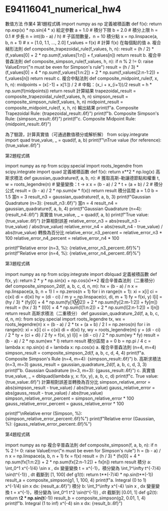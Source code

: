 # E94116041_numerical_hw4
數值方法 作業4
第1題程式碼
  import numpy as np
  定義被積函數
  def f(x):
      return np.exp(x) * np.sin(4 * x)
  給定參數
  a = 1.0  # 積分下限
  b = 2.0  # 積分上限
  h = 0.1  # 步長
  n = int((b - a) / h)  # 子區間數量，n = 10
  積分點
  x = np.linspace(a, b, n + 1)  # x = [1.0, 1.1, ..., 2.0]
  f_values = f(x)  # 計算 f(x) 在每個點的值
  a. 複合梯形法則
  def composite_trapezoidal_rule(f_values, h, n):
      result = (h / 2) * (f_values[0] + 2 * np.sum(f_values[1:n]) + f_values[n])
      return result
  b. 複合辛普森法則
  def composite_simpson_rule(f_values, h, n):
      if n % 2 != 0:
          raise ValueError("n must be even for Simpson's rule")
      result = (h / 3) * (f_values[0] + 4 * np.sum(f_values[1:n:2]) + 2 * np.sum(f_values[2:n-1:2]) + f_values[n])
      return result
  c. 複合中點法則
  def composite_midpoint_rule(f, x, h, n):
      midpoints = (x[:-1] + x[1:]) / 2  # 中點：(x_i + x_{i+1})/2
      result = h * np.sum(f(midpoints))
      return result
  計算結果
  trapezoidal_result = composite_trapezoidal_rule(f_values, h, n)
  simpson_result = composite_simpson_rule(f_values, h, n)
  midpoint_result = composite_midpoint_rule(f, x, h, n)
  輸出結果
  print(f"a. Composite Trapezoidal Rule: {trapezoidal_result:.6f}")
  print(f"b. Composite Simpson's Rule: {simpson_result:.6f}")
  print(f"c. Composite Midpoint Rule: {midpoint_result:.6f}")
  
  為了驗證，計算真實值（可通過數值積分或解析解）
  from scipy.integrate import quad
  true_value, _ = quad(f, a, b)
  print(f"\nTrue value (for reference): {true_value:.6f}")
  
第2題程式碼

  import numpy as np
  from scipy.special import roots_legendre
  from scipy.integrate import quad
  定義被積函數
  def f(x):
      return x**2 * np.log(x)
  高斯求積法
  def gaussian_quadrature(f, a, b, n):
      # 獲取高斯-勒讓德節點和權重
      t, w = roots_legendre(n)
      # 變量變換：t -> x
      x = (b - a) / 2 * t + (a + b) / 2
      # 積分公式
      result = (b - a) / 2 * np.sum(w * f(x))
      return result
  積分區間
  a = 1.0
  b = 1.5
  當n = 3
  result_n3 = gaussian_quadrature(f, a, b, 3)
  print(f"Gaussian Quadrature (n=3): {result_n3:.6f}")
  當n = 4
  result_n4 = gaussian_quadrature(f, a, b, 4)
  print(f"Gaussian Quadrature (n=4): {result_n4:.6f}")
  真實值
  true_value, _ = quad(f, a, b)
  print(f"True value: {true_value:.6f}")
  計算相對誤差
  relative_error_n3 = abs(result_n3 - true_value) / abs(true_value)
  relative_error_n4 = abs(result_n4 - true_value) / abs(true_value)
  轉換為百分比
  relative_error_n3_percent = relative_error_n3 * 100
  relative_error_n4_percent = relative_error_n4 * 100
  
  print(f"Relative error (n=3, %): {relative_error_n3_percent:.6f}%")
  print(f"Relative error (n=4, %): {relative_error_n4_percent:.6f}%")

第3題程式碼

  import numpy as np
  from scipy.integrate import dblquad
  定義被積函數
  def f(x, y):
      return 2 * y * np.sin(x) + np.cos(x)**2
  複合辛普森法則（二重積分）
  def composite_simpson_2d(f, a, b, c, d, n, m):
      hx = (b - a) / n
      x = np.linspace(a, b, n + 1)
      I = np.zeros(n + 1)
      for i in range(n + 1):
          xi = x[i]
          ci = c(xi)
          di = d(xi)
          hy = (di - ci) / m
          y = np.linspace(ci, di, m + 1)
          fy = f(xi, y)
          I[i] = (hy / 3) * (fy[0] + 4 * np.sum(fy[1:m:2]) + 2 * np.sum(fy[2:m-1:2]) + fy[m])
      result = (hx / 3) * (I[0] + 4 * np.sum(I[1:n:2]) + 2 * np.sum(I[2:n-1:2]) + I[n])
      return result
  高斯求積法（二重積分）
  def gaussian_quadrature_2d(f, a, b, c, d, n, m):
      from scipy.special import roots_legendre
      tx, wx = roots_legendre(n)
      x = (b - a) / 2 * tx + (a + b) / 2
      I = np.zeros(n)
      for i in range(n):
          xi = x[i]
          ci = c(xi)
          di = d(xi)
          ty, wy = roots_legendre(m)
          y = (di - ci) / 2 * ty + (ci + di) / 2
          fy = f(xi, y)
          I[i] = (di - ci) / 2 * np.sum(wy * fy)
      result = (b - a) / 2 * np.sum(wx * I)
      return result
  積分區間
  a = 0
  b = np.pi / 4
  c = lambda x: np.sin(x)
  d = lambda x: np.cos(x)
  a. 複合辛普森法則 (n=4, m=4)
  simpson_result = composite_simpson_2d(f, a, b, c, d, 4, 4)
  print(f"a. Composite Simpson's Rule (n=4, m=4): {simpson_result:.6f}")
  b. 高斯求積法 (n=3, m=3)
  gauss_result = gaussian_quadrature_2d(f, a, b, c, d, 3, 3)
  print(f"b. Gaussian Quadrature (n=3, m=3): {gauss_result:.6f}")
  c. 真實值
  true_value, _ = dblquad(lambda y, x: f(x, y), a, b, c, d)
  print(f"c. True value: {true_value:.6f}")
  計算相對誤差並轉換為百分比
  simpson_relative_error = abs(simpson_result - true_value) / abs(true_value)
  gauss_relative_error = abs(gauss_result - true_value) / abs(true_value)
  simpson_relative_error_percent = simpson_relative_error * 100
  gauss_relative_error_percent = gauss_relative_error * 100
  
  print(f"\nRelative error (Simpson, %): {simpson_relative_error_percent:.6f}%")
  print(f"Relative error (Gaussian, %): {gauss_relative_error_percent:.6f}%")

第4題程式碼

  import numpy as np
  複合辛普森法則
  def composite_simpson(f, a, b, n):
      if n % 2 != 0:
          raise ValueError("n must be even for Simpson's rule")
      h = (b - a) / n
      x = np.linspace(a, b, n + 1)
      fx = f(x)
      result = (h / 3) * (fx[0] + 4 * np.sum(fx[1:n:2]) + 2 * np.sum(fx[2:n-1:2]) + fx[n])
      return result
  積分 a: \int_0^1 x^{-1/4} \sin x \, dx
  變量變換 t = x^{-1}，積分變為 \int_1^\infty t^{-7/4} \sin(t^{-1}) \, dt
  截斷到 [1, 100]
  def g1(t):
      return t**(-7/4) * np.sin(t**(-1))
  result_a = composite_simpson(g1, 1, 100, 4)
  print(f"a. Integral (0 to 1) x^(-1/4) sin x dx: {result_a:.6f}")
  積分 b: \int_1^\infty x^{-4} \sin x \, dx
  變量變換 t = x^{-1}，積分變為 \int_0^1 t^2 \sin(t^{-1}) \, dt
  截斷到 [0.01, 1]
  def g2(t):
      return t**2 * np.sin(t**(-1))
  result_b = composite_simpson(g2, 0.01, 1, 4)
  print(f"b. Integral (1 to inf) x^(-4) sin x dx: {result_b:.6f}")
